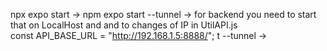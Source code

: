 npx expo start ->
npm expo start --tunnel ->
 for backend you need to start that on LocalHost and and to changes of IP in 
 UtilAPI.js  
const API_BASE_URL = "http://192.168.1.5:8888/";
t --tunnel -> 

